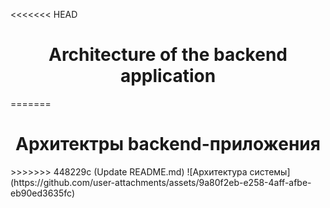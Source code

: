 <<<<<<< HEAD
<h1 align="center">Architecture of the backend application</h1>

=======
<h1 align="center">Архитектры backend-приложения</h1>
>>>>>>> 448229c (Update README.md)
![Архитектура системы](https://github.com/user-attachments/assets/9a80f2eb-e258-4aff-afbe-eb90ed3635fc)
